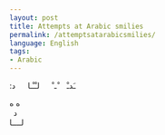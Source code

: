 ```yaml
---
layout: post
title: Attempts at Arabic smilies
permalink: /attemptsatarabicsmilies/
language: English
tags:
- Arabic
---
```


&#x202b;
 ـَدـْ
&emsp;ْـ ْ
&emsp;
لـْـْـا
&emsp; د:



&#x202b;
ه  ه  
&ensp;د  
لــــا  
